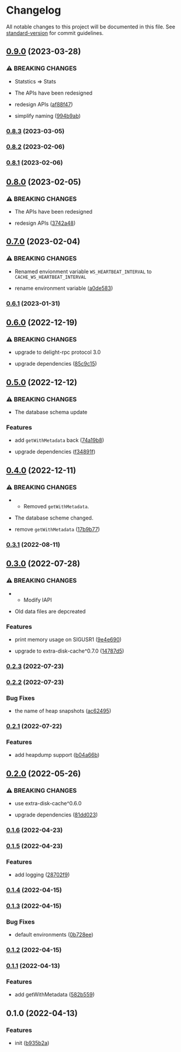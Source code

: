 # Changelog

All notable changes to this project will be documented in this file. See [standard-version](https://github.com/conventional-changelog/standard-version) for commit guidelines.

## [0.9.0](https://github.com/BlackGlory/cache/compare/v0.8.3...v0.9.0) (2023-03-28)


### ⚠ BREAKING CHANGES

* Statstics => Stats
* The APIs have been redesigned

* redesign APIs ([af88f47](https://github.com/BlackGlory/cache/commit/af88f475ad1c949fad0688a528bde5e4e7828495))
* simplify naming ([994b9ab](https://github.com/BlackGlory/cache/commit/994b9abef6852ead47c013fd785334fbc6827ff1))

### [0.8.3](https://github.com/BlackGlory/cache/compare/v0.8.2...v0.8.3) (2023-03-05)

### [0.8.2](https://github.com/BlackGlory/cache/compare/v0.8.1...v0.8.2) (2023-02-06)

### [0.8.1](https://github.com/BlackGlory/cache/compare/v0.8.0...v0.8.1) (2023-02-06)

## [0.8.0](https://github.com/BlackGlory/cache/compare/v0.7.0...v0.8.0) (2023-02-05)


### ⚠ BREAKING CHANGES

* The APIs have been redesigned

* redesign APIs ([3742a48](https://github.com/BlackGlory/cache/commit/3742a486aa5eff02aec47d0bb0ba532453c9abf8))

## [0.7.0](https://github.com/BlackGlory/cache/compare/v0.6.1...v0.7.0) (2023-02-04)


### ⚠ BREAKING CHANGES

* Renamed envionment variable `WS_HEARTBEAT_INTERVAL` to `CACHE_WS_HEARTBEAT_INTERVAL`

* rename environment variable ([a0de583](https://github.com/BlackGlory/cache/commit/a0de5830feb07cc2ff0ebf5bb39fee046687a84a))

### [0.6.1](https://github.com/BlackGlory/cache/compare/v0.6.0...v0.6.1) (2023-01-31)

## [0.6.0](https://github.com/BlackGlory/cache/compare/v0.5.0...v0.6.0) (2022-12-19)


### ⚠ BREAKING CHANGES

* upgrade to delight-rpc protocol 3.0

* upgrade dependencies ([85c9c15](https://github.com/BlackGlory/cache/commit/85c9c15c8074cfba4763f3265cdc911b2fcd75d7))

## [0.5.0](https://github.com/BlackGlory/cache/compare/v0.4.0...v0.5.0) (2022-12-12)


### ⚠ BREAKING CHANGES

* The database schema update

### Features

* add `getWithMetadata` back ([74a19b8](https://github.com/BlackGlory/cache/commit/74a19b81dbfc90bb3d9a9b1a14ee1251b7314008))


* upgrade dependencies ([f34891f](https://github.com/BlackGlory/cache/commit/f34891fc605456b265169dfc5520bb3b396a8532))

## [0.4.0](https://github.com/BlackGlory/cache/compare/v0.3.1...v0.4.0) (2022-12-11)


### ⚠ BREAKING CHANGES

* - Removed `getWithMetadata`.
- The database scheme changed.

* remove `getWithMetadata` ([17b9b77](https://github.com/BlackGlory/cache/commit/17b9b77f5e944fc3c730a82bf304940d8a2a50ea))

### [0.3.1](https://github.com/BlackGlory/cache/compare/v0.3.0...v0.3.1) (2022-08-11)

## [0.3.0](https://github.com/BlackGlory/cache/compare/v0.2.3...v0.3.0) (2022-07-28)


### ⚠ BREAKING CHANGES

* - Modify IAPI
- Old data files are depcreated

### Features

* print memory usage on SIGUSR1 ([9e4e690](https://github.com/BlackGlory/cache/commit/9e4e6905e559734651d0b47c9d9c35948f2746d3))


* upgrade to extra-disk-cache^0.7.0 ([14787d5](https://github.com/BlackGlory/cache/commit/14787d5aec1d7d75d7bea0ea9677ce68dbc1e818))

### [0.2.3](https://github.com/BlackGlory/cache/compare/v0.2.2...v0.2.3) (2022-07-23)

### [0.2.2](https://github.com/BlackGlory/cache/compare/v0.2.1...v0.2.2) (2022-07-23)


### Bug Fixes

* the name of heap snapshots ([ac62495](https://github.com/BlackGlory/cache/commit/ac62495dec8c71da86a5fd280b8a3275bd951d59))

### [0.2.1](https://github.com/BlackGlory/cache/compare/v0.2.0...v0.2.1) (2022-07-22)


### Features

* add heapdump support ([b04a66b](https://github.com/BlackGlory/cache/commit/b04a66ba5cdf3ec0b60cb1cb760bb547e27df9b5))

## [0.2.0](https://github.com/BlackGlory/cache/compare/v0.1.6...v0.2.0) (2022-05-26)


### ⚠ BREAKING CHANGES

* use extra-disk-cache^0.6.0

* upgrade dependencies ([81dd023](https://github.com/BlackGlory/cache/commit/81dd0235c876b6d0d647528b1fbb5140aea26993))

### [0.1.6](https://github.com/BlackGlory/cache/compare/v0.1.5...v0.1.6) (2022-04-23)

### [0.1.5](https://github.com/BlackGlory/cache/compare/v0.1.4...v0.1.5) (2022-04-23)


### Features

* add logging ([28702f9](https://github.com/BlackGlory/cache/commit/28702f933d81cef40f3fbf6085efcd51f99df394))

### [0.1.4](https://github.com/BlackGlory/cache/compare/v0.1.3...v0.1.4) (2022-04-15)

### [0.1.3](https://github.com/BlackGlory/cache/compare/v0.1.2...v0.1.3) (2022-04-15)


### Bug Fixes

* default environments ([0b728ee](https://github.com/BlackGlory/cache/commit/0b728ee7b9ff083a3256e75e80db56d2ea985e26))

### [0.1.2](https://github.com/BlackGlory/cache/compare/v0.1.1...v0.1.2) (2022-04-15)

### [0.1.1](https://github.com/BlackGlory/cache/compare/v0.1.0...v0.1.1) (2022-04-13)


### Features

* add getWithMetadata ([582b559](https://github.com/BlackGlory/cache/commit/582b5593cd658a4b76f59c513335ffb714e176f3))

## 0.1.0 (2022-04-13)


### Features

* init ([b935b2a](https://github.com/BlackGlory/cache/commit/b935b2a12c7044d1da4f351da846a0e974e5f828))
